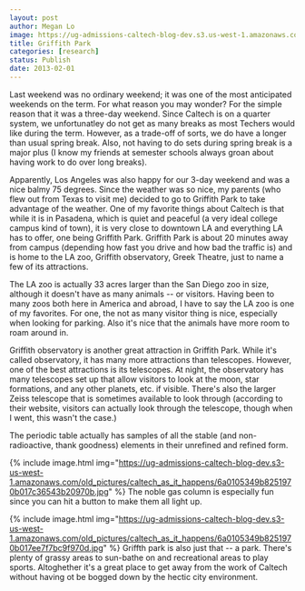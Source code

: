 ```yaml
---
layout: post
author: Megan Lo
image: https://ug-admissions-caltech-blog-dev.s3.us-west-1.amazonaws.com/old_pictures/6a0105349b8251970b017ee7f7b723970d-500wi.jpg
title: Griffith Park
categories: [research]
status: Publish
date: 2013-02-01
---
```



Last weekend was no ordinary weekend; it was one of the most anticipated weekends on the term. For what reason you may wonder? For the simple reason that it was a three-day weekend. Since Caltech is on a quarter system, we unfortunatley do not get as many breaks as most Techers would like during the term. However, as a trade-off of sorts, we do have a longer than usual spring break. Also, not having to do sets during spring break is a major plus (I know my friends at semester schools always groan about having work to do over long breaks).

Apparently, Los Angeles was also happy for our 3-day weekend and was a nice balmy 75 degrees. Since the weather was so nice, my parents (who flew out from Texas to visit me) decided to go to Griffith Park to take advantage of the weather. One of my favorite things about Caltech is that while it is in Pasadena, which is quiet and peaceful (a very ideal college campus kind of town), it is very close to downtown LA and everything LA has to offer, one being Griffith Park. Griffith Park is about 20 minutes away from campus (depending how fast you drive and how bad the traffic is) and is home to the LA zoo, Griffith observatory, Greek Theatre, just to name a few of its attractions.

The LA zoo is actually 33 acres larger than the San Diego zoo in size, although it doesn't have as many animals -- or visitors. Having been to many zoos both here in America and abroad, I have to say the LA zoo is one of my favorites. For one, the not as many visitor thing is nice, especially when looking for parking. Also it's nice that the animals have more room to roam around in.

Griffith observatory is another great attraction in Griffith Park. While it's called observatory, it has many more attractions than telescopes. However, one of the best attractions is its telescopes. At night, the observatory has many telescopes set up that allow visitors to look at the moon, star formations, and any other planets, etc. if visible. There's also the larger Zeiss telescope that is sometimes available to look through (according to their website, visitors can actually look through the telescope, though when I went, this wasn't the case.) 

The periodic table actually has samples of all the stable (and non-radioactive, thank goodness) elements in their unrefined and refined form.


{% include image.html img="https://ug-admissions-caltech-blog-dev.s3-us-west-1.amazonaws.com/old_pictures/caltech_as_it_happens/6a0105349b8251970b017c36543b20970b.jpg" %}
The noble gas column is especially fun since you can hit a button to make them all light up.


{% include image.html img="https://ug-admissions-caltech-blog-dev.s3-us-west-1.amazonaws.com/old_pictures/caltech_as_it_happens/6a0105349b8251970b017ee7f7bc9f970d.jpg" %}
Griffth park is also just that -- a park. There's plenty of grassy areas to sun-bathe on and recreational areas to play sports. Altoghether it's a great place to get away from the work of Caltech without having ot be bogged down by the hectic city environment.

